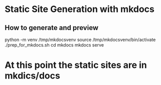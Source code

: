 # Static Site Generation with mkdocs

## How to generate and preview
  python -m venv /tmp/mkdocsvenv
  source /tmp/mkdocsvenv/bin/activate
  ./prep_for_mkdocs.sh
  cd mkdocs
  mkdocs serve
  # At this point the static sites are in mkdics/docs
